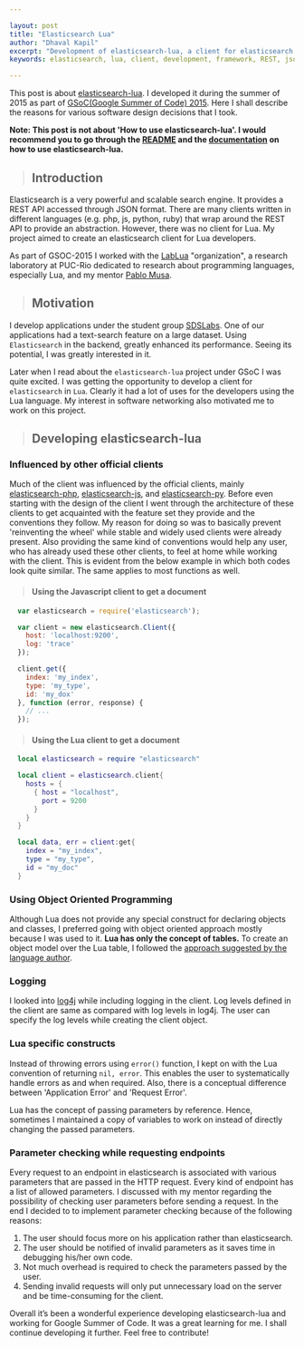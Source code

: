 ```yaml
---

layout: post
title: "Elasticsearch Lua"
author: "Dhaval Kapil"
excerpt: "Development of elasticsearch-lua, a client for elasticsearch written in Lua."
keywords: elasticsearch, lua, client, development, framework, REST, json, gsoc, google summer of code, open source

---
```


This post is about [elasticsearch-lua](https://github.com/DhavalKapil/elasticsearch-lua). I developed it during the summer of 2015 as part of [GSoC(Google Summer of Code) 2015](https://www.google-melange.com/gsoc/homepage/google/gsoc2015). Here I shall describe the reasons for various software design decisions that I took.

**Note: This post is not about 'How to use elasticsearch-lua'. I would recommend you to go through the [README](https://github.com/DhavalKapil/elasticsearch-lua) and the [documentation](https://dhavalkapil.com/elasticsearch-lua/docs/classes/Client.html) on how to use elasticsearch-lua.**

> ## Introduction

Elasticsearch is a very powerful and scalable search engine. It provides a REST API accessed through JSON format. There are many clients written in different languages (e.g. php, js, python, ruby) that wrap around the REST API to provide an abstraction. However, there was no client for Lua. My project aimed to create an elasticsearch client for Lua developers.

As part of GSOC-2015 I worked with the [LabLua](http://www.lua.inf.puc-rio.br/) "organization", a research laboratory at PUC-Rio dedicated to research about programming languages, especially Lua, and my mentor [Pablo Musa](http://www.inf.puc-rio.br/~pmusa).

> ## Motivation

I develop applications under the student group [SDSLabs](http://sdslabs.co/). One of our applications had a text-search feature on a large dataset. Using `Elasticsearch` in the backend, greatly enhanced its performance. Seeing its potential, I was greatly interested in it.

Later when I read about the `elasticsearch-lua` project under GSoC I was quite excited. I was getting the opportunity to develop a client for `elasticsearch` in `Lua`. Clearly it had a lot of uses for the developers using the Lua language. My interest in software networking also motivated me to work on this project.

> ## Developing elasticsearch-lua

### Influenced by other official clients

Much of the client was influenced by the official clients, mainly [elasticsearch-php](https://github.com/elastic/elasticsearch-php), [elasticsearch-js](https://github.com/elastic/elasticsearch-js), and  [elasticsearch-py](https://github.com/elastic/elasticsearch-py). Before even starting with the design of the client I went through the architecture of these clients to get acquainted with the feature set they provide and the conventions they follow. My reason for doing so was to basically prevent 'reinventing the wheel' while stable and widely used clients were already present. Also providing the same kind of conventions would help any user, who has already used these other clients, to feel at home while working with the client. This is evident from the below example in which both codes look quite similar. The same applies to most functions as well.

> #### Using the Javascript client to get a document

```javascript
  var elasticsearch = require('elasticsearch');

  var client = new elasticsearch.Client({
    host: 'localhost:9200',
    log: 'trace'
  });

  client.get({
    index: 'my_index',
    type: 'my_type',
    id: 'my_dox'
  }, function (error, response) {
    // ...
  });
```

> #### Using the Lua client to get a document

```lua
  local elasticsearch = require "elasticsearch"

  local client = elasticsearch.client{
    hosts = {
      { host = "localhost",
        port = 9200
      }
    }
  }

  local data, err = client:get{
    index = "my_index",
    type = "my_type",
    id = "my_doc"
  }
```

### Using Object Oriented Programming

Although Lua does not provide any special construct for declaring objects and classes, I preferred going with object oriented approach mostly because I was used to it. **Lua has only the concept of tables.** To create an object model over the Lua table, I followed the [approach suggested by the language author](http://www.lua.org/pil/16.html).

### Logging

I looked into [log4j](http://logging.apache.org/log4j/2.x/) while including logging in the client. Log levels defined in the client are same as compared with log levels in log4j. The user can specify the log levels while creating the client object.

### Lua specific constructs

Instead of throwing errors using `error()` function, I kept on with the Lua convention of returning `nil, error`. This enables the user to systematically handle errors as and when required. Also, there is a conceptual difference between 'Application Error' and 'Request Error'.

Lua has the concept of passing parameters by reference. Hence, sometimes I maintained a copy of variables to work on instead of directly changing the passed parameters.

### Parameter checking while requesting endpoints

Every request to an endpoint in elasticsearch is associated with various parameters that are passed in the HTTP request. Every kind of endpoint has a list of allowed parameters. I discussed with my mentor regarding the possibility of checking user parameters before sending a request. In the end I decided to to implement parameter checking because of the following reasons:

1. The user should focus more on his application rather than elasticsearch.
2. The user should be notified of invalid parameters as it saves time in debugging his/her own code.
3. Not much overhead is required to check the parameters passed by the user.
4. Sending invalid requests will only put unnecessary load on the server and be time-consuming for the client.

Overall it’s been a wonderful experience developing elasticsearch-lua and working for Google Summer of Code. It was a great learning for me. I shall continue developing it further. Feel free to contribute!